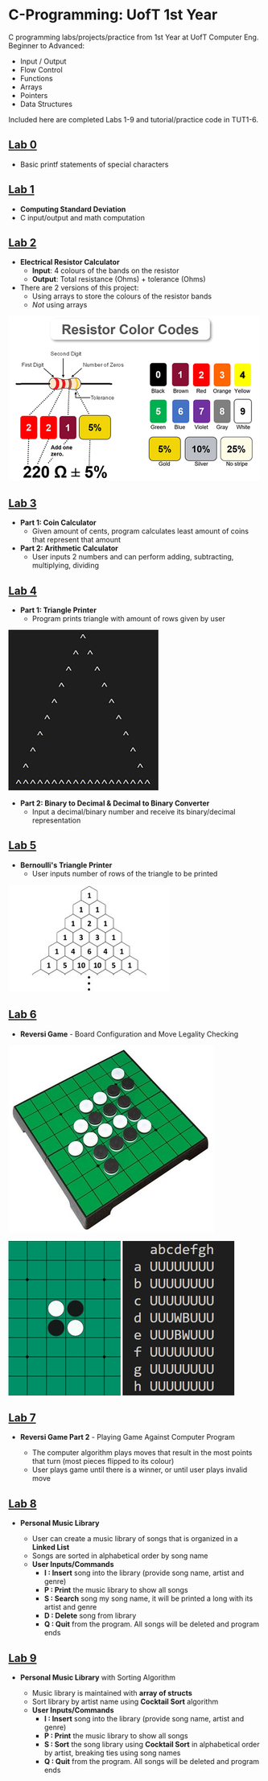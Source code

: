 # C-Programming: UofT 1st Year
C programming labs/projects/practice from 1st Year at UofT Computer Eng.
Beginner to Advanced:
+ Input / Output
+ Flow Control
+ Functions
+ Arrays
+ Pointers
+ Data Structures

Included here are completed Labs 1-9 and tutorial/practice code in TUT1-6.

## [**Lab 0**](https://github.com/pietrea2/C-Programming---UofT-1st-Year/tree/main/Lab%200)
+ Basic printf statements of special characters

## [**Lab 1**](https://github.com/pietrea2/C-Programming---UofT-1st-Year/tree/main/Lab%201)
+ **Computing Standard Deviation**
+ C input/output and math computation

## [**Lab 2**](https://github.com/pietrea2/C-Programming---UofT-1st-Year/tree/main/Lab%202)
+ **Electrical Resistor Calculator**
  + **Input**: 4 colours of the bands on the resistor
  + **Output**: Total resistance (Ohms) + tolerance (Ohms)
+ There are 2 versions of this project:
  + Using arrays to store the colours of the resistor bands
  + _Not_ using arrays
 
    
![Resistor Band Image](/images/resistor-color-codes.png)


## [**Lab 3**](https://github.com/pietrea2/C-Programming---UofT-1st-Year/tree/main/Lab%203)
+ **Part 1: Coin Calculator**
  + Given amount of cents, program calculates least amount of coins that represent that amount
+ **Part 2: Arithmetic Calculator**
  + User inputs 2 numbers and can perform adding, subtracting, multiplying, dividing
 
## [**Lab 4**](https://github.com/pietrea2/C-Programming---UofT-1st-Year/tree/main/Lab%204)
+ **Part 1: Triangle Printer**
  + Program prints triangle with amount of rows given by user
 
![Printed Triangle](images/lab4_p1_triangle.png)

+ **Part 2: Binary to Decimal & Decimal to Binary Converter**
  + Input a decimal/binary number and receive its binary/decimal representation
 
## [**Lab 5**](https://github.com/pietrea2/C-Programming---UofT-1st-Year/tree/main/Lab%205)
+ **Bernoulli's Triangle Printer**
  + User inputs number of rows of the triangle to be printed

![Bernoulli/Pascal's Triangle](/images/bernoulli-triangle.jpg)


## [**Lab 6**](https://github.com/pietrea2/C-Programming---UofT-1st-Year/tree/main/Lab%206)
+ **Reversi Game** - Board Configuration and Move Legality Checking

![Reversi Board Game](/images/reversi-board.jpg)


![Starting Board Layout](images/reversi-start-board-pic.png)
![Code Starting Board](images/printed-reversi-board.png)


## [**Lab 7**](https://github.com/pietrea2/C-Programming---UofT-1st-Year/tree/main/Lab%207)
+ **Reversi Game Part 2** - Playing Game Against Computer Program

  + The computer algorithm plays moves that result in the most points that turn (most pieces flipped to its colour)
  + User plays game until there is a winner, or until user plays invalid move

## [**Lab 8**](https://github.com/pietrea2/C-Programming---UofT-1st-Year/tree/main/Lab%208)
+ **Personal Music Library**

  + User can create a music library of songs that is organized in a **Linked List**
  + Songs are sorted in alphabetical order by song name
  + **User Inputs/Commands**
    +  **I  : Insert** song into the library (provide song name, artist and genre)
    +  **P  : Print** the music library to show all songs
    +  **S  : Search** song my song name, it will be printed a long with its artist and genre
    +  **D  : Delete** song from library
    +  **Q  : Quit** from the program. All songs will be deleted and program ends


## [**Lab 9**](https://github.com/pietrea2/C-Programming---UofT-1st-Year/tree/main/Lab%209)
+ **Personal Music Library** with Sorting Algorithm

  + Music library is maintained with **array of structs**
  + Sort library by artist name using **Cocktail Sort** algorithm
  + **User Inputs/Commands**
    +  **I  : Insert** song into the library (provide song name, artist and genre)
    +  **P  : Print** the music library to show all songs
    +  **S  : Sort** the song library using **Cocktail Sort** in alphabetical order by artist, breaking ties using song names 
    +  **Q  : Quit** from the program. All songs will be deleted and program ends
